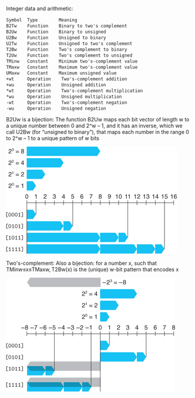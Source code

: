 Integer data and arithmetic:

    Symbol  Type        Meaning 
    B2Tw    Function    Binary to two's complement  
    B2Uw    Function    Binary to unsigned      
    U2Bw    Function    Unsigned to binary      
    U2Tw    Function    Unsigned to two's complement
    T2Bw    Function    Two's complement to binary 
    T2Uw    Function    Two's complement to unsigned
    TMinw   Constant    Minimum two's-complement value  
    TMaxw   Constant    Maximum two's-complement value 
    UMaxw   Constant    Maximum unsigned value  
    +wt     Operation    Two's-complement addition  
    +wu     Operation    Unsigned addition   
    *wt     Operation    Two's-complement multiplication 
    *wu     Operation    Unsigned multiplication 
    -wt     Operation    Two's-complement negation  
    -wu     Operation    Unsigned negation   


B2Uw is a bijection: The function B2Uw maps each bit vector of length w to a unique number between 0 and 2^w – 1, and it has an inverse, which we call U2Bw (for “unsigned to binary”), that maps each number in the range 0 to 2^w – 1 to a unique pattern of w bits

![](a.png)


Two's-complement: Also a bijection: for a number x, such that TMinw≤x≤TMaxw, T2Bw(x) is the (unique) w-bit pattern that encodes x

![](b.png)
